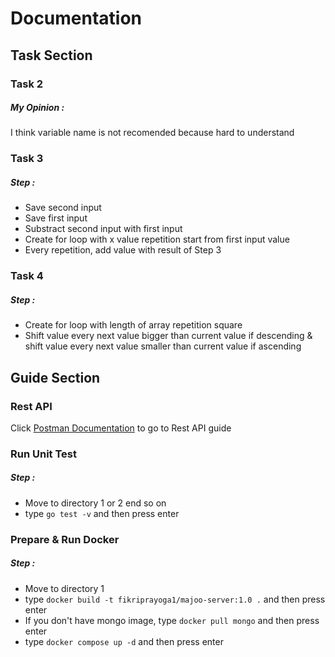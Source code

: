 # Documentation

## Task Section
### Task 2
##### My Opinion :
I think variable name is not recomended because hard to understand

### Task 3
##### Step :
- Save second input
- Save first input
- Substract second input with first input
- Create for loop with x value repetition start from first input value
- Every repetition, add value with result of Step 3

### Task 4
##### Step :
- Create for loop with length of array repetition square
- Shift value every next value bigger than current value if descending & shift value every next value smaller than current value if ascending


## Guide Section

### Rest API
Click [Postman Documentation](https://documenter.getpostman.com/view/4459576/VUxLwoEF) to go to Rest API guide

### Run Unit Test
##### Step :
- Move to directory 1 or 2 end so on
- type ``` go test -v ``` and then press enter

### Prepare & Run Docker
##### Step :
- Move to directory 1
- type ``` docker build -t fikriprayoga1/majoo-server:1.0 . ``` and then press enter
- If you don't have mongo image, type ``` docker pull mongo ``` and then press enter
- type ``` docker compose up -d ``` and then press enter 
